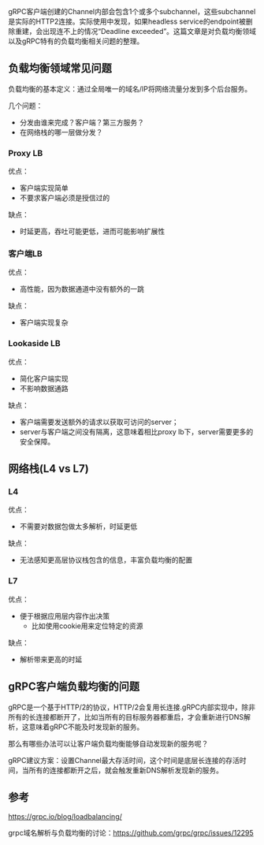 gRPC客户端创建的Channel内部会包含1个或多个subchannel，这些subchannel是实际的HTTP2连接。实际使用中发现，如果headless service的endpoint被删除重建，会出现连不上的情况“Deadline exceeded”。这篇文章是对负载均衡领域以及gRPC特有的负载均衡相关问题的整理。

## 负载均衡领域常见问题

负载均衡的基本定义：通过全局唯一的域名/IP将网络流量分发到多个后台服务。

几个问题：

- 分发由谁来完成？客户端？第三方服务？
- 在网络栈的哪一层做分发？

### Proxy LB

优点：

- 客户端实现简单
- 不要求客户端必须是授信过的

缺点：

- 时延更高，吞吐可能更低，进而可能影响扩展性

### 客户端LB

优点：

- 高性能，因为数据通道中没有额外的一跳

缺点：

- 客户端实现复杂

### Lookaside LB

优点：

- 简化客户端实现
- 不影响数据通路

缺点：

- 客户端需要发送额外的请求以获取可访问的server；
- server与客户端之间没有隔离，这意味着相比proxy lb下，server需要更多的安全保障。

## 网络栈(L4 vs L7)

### L4

优点：

- 不需要对数据包做太多解析，时延更低

缺点：

- 无法感知更高层协议栈包含的信息，丰富负载均衡的配置

### L7

优点：

- 便于根据应用层内容作出决策
  - 比如使用cookie用来定位特定的资源

缺点：

- 解析带来更高的时延

## gRPC客户端负载均衡的问题

gRPC是一个基于HTTP/2的协议，HTTP/2会复用长连接.gRPC内部实现中，除非所有的长连接都断开了，比如当所有的目标服务器都重启，才会重新进行DNS解析，这意味着gRPC不能及时发现新的服务。

那么有哪些办法可以让客户端负载均衡能够自动发现新的服务呢？

gRPC建议方案：设置Channel最大存活时间，这个时间是底层长连接的存活时间，当所有的连接都断开之后，就会触发重新DNS解析发现新的服务。

## 参考

https://grpc.io/blog/loadbalancing/

grpc域名解析与负载均衡的讨论：https://github.com/grpc/grpc/issues/12295
